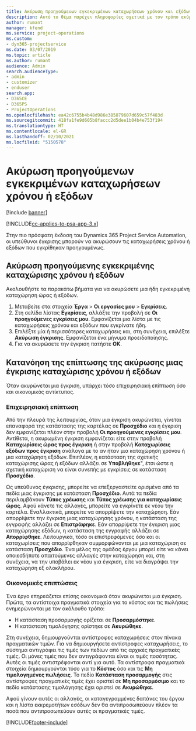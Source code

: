```yaml
---
title: Ακύρωση προηγούμενων εγκεκριμένων καταχωρήσεων χρόνου και εξόδων
description: Αυτό το θέμα παρέχει πληροφορίες σχετικά με τον τρόπο ακύρωσης μιας εγκεκριμένης μιας συναλλαγής χρόνου και δαπάνης έργου.
author: rumant
manager: kfend
ms.service: project-operations
ms.custom:
- dyn365-projectservice
ms.date: 03/07/2019
ms.topic: article
ms.author: rumant
audience: Admin
search.audienceType:
- admin
- customizer
- enduser
search.app:
- D365CE
- D365PS
- ProjectOperations
ms.openlocfilehash: ea42c6755b4b48d986e385879607d659c57f483d
ms.sourcegitcommit: 418fa1fe9d605b8faccc2d5dee1b04b4e753f194
ms.translationtype: HT
ms.contentlocale: el-GR
ms.lasthandoff: 02/10/2021
ms.locfileid: "5150578"
---
```

# <a name="cancel-previously-approved-time-or-expense-entries"></a>Ακύρωση προηγούμενων εγκεκριμένων καταχωρήσεων χρόνου ή εξόδων

[!include [banner](../includes/psa-now-project-operations.md)]

[!INCLUDE[cc-applies-to-psa-app-3.x](../includes/cc-applies-to-psa-app-3x.md)]

Στην πιο πρόσφατη έκδοση του Dynamics 365 Project Service Automation, οι υπεύθυνοι έγκρισης μπορούν να ακυρώσουν τις καταχωρήσεις χρόνου ή εξόδων που εγκρίθηκαν προηγουμένως.

## <a name="cancel-a-previously-approved-time-or-expense-entry"></a>Ακύρωση προηγούμενης εγκεκριμένης καταχώρισης χρόνου ή εξόδων

Ακολουθήστε τα παρακάτω βήματα για να ακυρώσετε μια ήδη εγκεκριμένη καταχώρηση ώρας ή εξόδων.

1. Μεταβείτε στα στοιχεία **Έργα** \> **Οι εργασίες μου** \> **Εγκρίσεις**.
2. Στη σελίδα λίστας **Εγκρίσεις**, αλλάξτε την προβολή σε **Οι προηγούμενες εγκρίσεις μου**. Εμφανίζεται μια λίστα με τις καταχωρήσεις χρόνου και εξόδων που εγκρίνατε ήδη.
3. Επιλέξτε μία ή περισσότερες καταχωρήσεις και, στη συνέχεια, επιλέξτε **Ακύρωση έγκρισης**. Εμφανίζεται ένα μήνυμα προειδοποίησης.
4. Για να ακυρώσετε την έγκριση πατήστε **ΟΚ**.

## <a name="understand-the-impact-of-canceling-a-time-or-expense-entry-approval"></a>Κατανόηση της επίπτωσης της ακύρωσης μιας έγκρισης καταχώρισης χρόνου ή εξόδων

Όταν ακυρώνεται μια έγκριση, υπάρχει τόσο επιχειρησιακή επίπτωση όσο και οικονομικός αντίκτυπος.

### <a name="operational-impact"></a>Επιχειρησιακή επίπτωση

Από την πλευρά της λειτουργίας, όταν μια έγκριση ακυρώνεται, γίνεται επαναφορά της κατάστασης της καρτέλας σε **Προσχέδιο** και η έγκριση δεν εμφανίζεται πλέον στην προβολή **Οι προηγούμενες εγκρίσεις μου**. Αντίθετα, η ακυρωμένη έγκριση εμφανίζεται είτε στην προβολή **Καταχωρίσεις ώρας προς έγκριση** ή στην προβολή **Καταχωρίσεις εξόδων προς έγκριση** ανάλογα με το αν ήταν μια καταχώρηση χρόνου ή μια καταχώρηση εξόδων. Επιπλέον, η κατάσταση της σχετικής καταχώρισης ώρας ή εξόδων αλλάζει σε **Υποβλήθηκε**", έτσι ώστε η σχετική καταχώριση να είναι συνεπής με εγκρίσεις σε κατάσταση **Προσχέδιο**.

Ως υπεύθυνος έγκρισης, μπορείτε να επεξεργαστείτε ορισμένα από τα πεδία μιας έγκρισης με κατάσταση **Προσχέδιο**. Αυτά τα πεδία περιλαμβάνουν **Τύπος χρέωσης** και **Τύπος χρέωσης για καταχωρίσεις ώρας**. Αφού κάνετε τις αλλαγές, μπορείτε να εγκρίνετε εκ νέου την καρτέλα. Εναλλακτικά, μπορείτε να απορρίψετε την καταχώρηση. Εάν απορρίψετε την έγκριση μιας καταχώρησης χρόνου, η κατάσταση της εγγραφής αλλάζει σε **Επιστράφηκε**. Εάν απορρίψετε την έγκριση μιας καταχώρησης εξόδων, η κατάσταση της εγγραφής αλλάζει σε **Απορρίφθηκε**. Λειτουργικά, τόσο οι επιστρεφόμενες όσο και οι καταχωρίσεις που απορρίφθηκαν συμμορφώνονται με μια καταχώριση σε κατάσταση **Προσχέδιο**. Ένα μέλος της ομάδας έργου μπορεί είτε να κάνει οποιεσδήποτε απαιτούμενες αλλαγές στην καταχώρηση και, στη συνέχεια, να την υποβάλει εκ νέου για έγκριση, είτε να διαγράψει την καταχώρηση εξ ολοκλήρου.

### <a name="financial-impact"></a>Οικονομικές επιπτώσεις

Ένα έργο επηρεάζεται επίσης οικονομικά όταν ακυρώνεται μια έγκριση. Πρώτα, τα αντίστοιχα πραγματικά στοιχεία για το κόστος και τις πωλήσεις ενημερώνονται με τον ακόλουθο τρόπο:

- Η κατάσταση προσαρμογής ορίζεται σε **Προσαρμόστηκε**.
- Η κατάσταση τιμολόγησης ορίστηκε σε **Ακυρώθηκε**.

Στη συνέχεια, δημιουργούνται αντίστροφες καταχωρήσεις στον πίνακα πραγματικών τιμών. Για να δημιουργήσετε αντίστροφες καταχωρήσεις, το σύστημα αντιγράφει τις τιμές των πεδίων από τις αρχικές πραγματικές τιμές. Οι μόνες τιμές που δεν αντιγράφονται είναι οι τιμές ποσότητας. Αυτές οι τιμές αντιστρέφονται αντί για αυτό. Τα αντίστροφα πραγματικά στοιχεία δημιουργούνται τόσο για το **Κόστος** όσο και τις **Μη τιμολογημένες πωλήσεις**. Το πεδίο **Κατάσταση προσαρμογής** στις αντίστροφες πραγματικές τιμές έχει οριστεί σε **Μη προσαρμόσιμο** και το πεδίο κατάστασης τιμολόγησης έχει οριστεί σε **Ακυρώθηκε**.

Αφού γίνουν αυτές οι αλλαγές, οι καταγεγραμμένες δαπάνες του έργου και η λίστα εκκρεμοτήτων εσόδων δεν θα αντιπροσωπεύουν πλέον τα ποσά που αντιπροσωπεύουν αυτές οι πραγματικές τιμές.


[!INCLUDE[footer-include](../includes/footer-banner.md)]